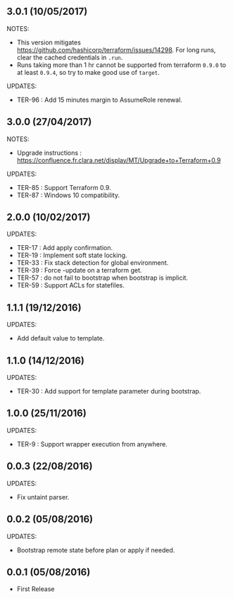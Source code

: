 ## 3.0.1 (10/05/2017)

NOTES:

* This version mitigates https://github.com/hashicorp/terraform/issues/14298. For long runs, clear the cached credentials in `.run`.
* Runs taking more than 1 hr cannot be supported from terraform `0.9.0` to at least `0.9.4`, so try to make good use of `target`.

UPDATES:

  * TER-96 : Add 15 minutes margin to AssumeRole renewal.

## 3.0.0 (27/04/2017)

NOTES:

  * Upgrade instructions : https://confluence.fr.clara.net/display/MT/Upgrade+to+Terraform+0.9

UPDATES:

  * TER-85 : Support Terraform 0.9.
  * TER-87 : Windows 10 compatibility.

## 2.0.0 (10/02/2017)

UPDATES:

  * TER-17 : Add apply confirmation.
  * TER-19 : Implement soft state locking.
  * TER-33 : Fix stack detection for global environment.
  * TER-39 : Force -update on a terraform get.
  * TER-57 : do not fail to bootstrap when bootstrap is implicit.
  * TER-59 : Support ACLs for statefiles.

## 1.1.1 (19/12/2016)

UPDATES:

  * Add default value to template.

## 1.1.0 (14/12/2016)

UPDATES:

  * TER-30 : Add support for template parameter during bootstrap.

## 1.0.0 (25/11/2016)

UPDATES:

  * TER-9 : Support wrapper execution from anywhere.

## 0.0.3 (22/08/2016)

UPDATES:

  * Fix untaint parser.

## 0.0.2 (05/08/2016)

UPDATES:

  * Bootstrap remote state before plan or apply if needed.

## 0.0.1 (05/08/2016)

  * First Release

